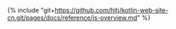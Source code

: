 {% include "git+https://github.com/hltj/kotlin-web-site-cn.git/pages/docs/reference/js-overview.md" %}
